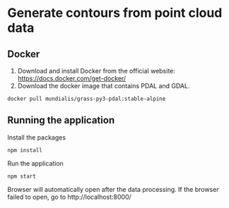 # Generate contours from point cloud data

## Docker
1. Download and install Docker from the official website: https://docs.docker.com/get-docker/
2. Download the docker image that contains PDAL and GDAL.
```
docker pull mundialis/grass-py3-pdal:stable-alpine
```

## Running the application
Install the packages 
```
npm install
```
Run the application
```
npm start
```
Browser will automatically open after the data processing. If the browser failed to open, go to http://localhost:8000/
